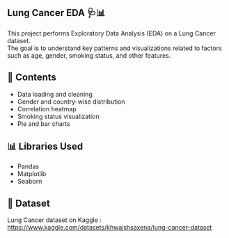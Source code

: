 ## Lung Cancer EDA 🩺📊
This project performs Exploratory Data Analysis (EDA) on a Lung Cancer dataset.  
The goal is to understand key patterns and visualizations related to factors such as age, gender, smoking status, and other features.

## 📂 Contents
- Data loading and cleaning
- Gender and country-wise distribution
- Correlation heatmap
- Smoking status visualization
- Pie and bar charts

## 📊 Libraries Used
- Pandas
- Matplotlib
- Seaborn

## 📁 Dataset
Lung Cancer dataset on Kaggle : https://www.kaggle.com/datasets/khwaishsaxena/lung-cancer-dataset

